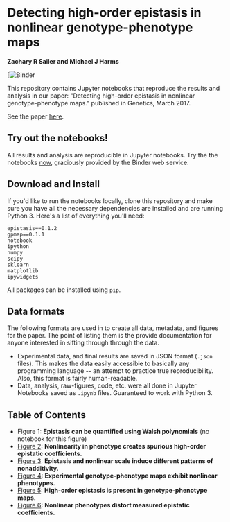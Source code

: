 # Detecting high-order epistasis in nonlinear genotype-phenotype maps
**Zachary R Sailer and Michael J Harms**

[![Binder](https://beta.mybinder.org/v2/gh/harmslab/notebooks-nonlinear-high-order-epistasis/master)

This repository contains Jupyter notebooks that reproduce the results and analysis in our paper: "Detecting high-order epistasis in nonlinear genotype-phenotype maps." published in Genetics, March 2017.

See the paper [here](http://www.genetics.org/content/205/3/1079).

## Try out the notebooks!

All results and analysis are reproducible in Jupyter notebooks. Try the the notebooks [now](http://mybinder.org:/repo/harmslab/notebooks-nonlinear-high-order-epistasis), graciously provided by the Binder web service.

## Download and Install

If you'd like to run the notebooks locally, clone this repository and make sure you have all the necessary dependencies are installed and are running Python 3. Here's a list of everything you'll need:

```
epistasis==0.1.2
gpmap==0.1.1
notebook
ipython
numpy
scipy
sklearn
matplotlib
ipywidgets
```

All packages can be installed using `pip`.

## Data formats

The following formats are used in to create all data, metadata, and figures for the paper. The point of listing them is the provide documentation for anyone interested in sifting through through the data.

- Experimental data, and final results are saved in JSON format (`.json` files). This makes the data easily accessible to basically any programming language -- an attempt to practice true reproducibility. Also, this format is fairly human-readable.
- Data, analysis, raw-figures, code, etc. were all done in Jupyter Notebooks saved as `.ipynb` files. Guaranteed to work with Python 3.

## Table of Contents

- Figure 1: **Epistasis can be quantified using Walsh polynomials** (no notebook for this figure)
- [Figure 2](figures-notebooks/figure-02.ipynb): **Nonlinearity in phenotype creates spurious high-order epistatic coefficients.**
- [Figure 3](figures-notebooks/figure-03.ipynb): **Epistasis and nonlinear scale induce different patterns of nonadditivity.**
- [Figure 4](figures-notebooks/figure-04.ipynb): **Experimental genotype-phenotype maps exhibit nonlinear phenotypes.**
- [Figure 5](figures-notebooks/figure-05.ipynb): **High-order epistasis is present in genotype-phenotype maps.**
- [Figure 6](figures-notebooks/figure-06.ipynb): **Nonlinear phenotypes distort measured epistatic coefficients.**
